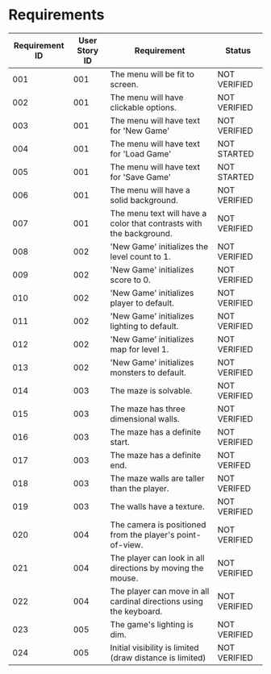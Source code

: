 # Requirements
| Requirement ID | User Story ID | Requirement | Status |
|----------------|---------------|-------------|--------|
| 001 | 001 | The menu will be fit to screen. | NOT VERIFIED |
| 002 | 001 | The menu will have clickable options. | NOT VERIFIED |
| 003 | 001 | The menu will have text for 'New Game' | NOT VERIFIED |
| 004 | 001 | The menu will have text for 'Load Game' | NOT STARTED |
| 005 | 001 | The menu will have text for 'Save Game' | NOT STARTED |
| 006 | 001 | The menu will have a solid background. | NOT VERIFIED |
| 007 | 001 | The menu text will have a color that contrasts with the background. | NOT VERIFIED |
| 008 | 002 | 'New Game' initializes the level count to 1. | NOT VERIFIED |
| 009 | 002 | 'New Game' initializes score to 0. | NOT VERIFIED
| 010 | 002 | 'New Game' initializes player to default. | NOT VERIFIED |
| 011 | 002 | 'New Game' initializes lighting to default. | NOT VERIFIED |
| 012 | 002 | 'New Game' initializes map for level 1. | NOT VERIFIED |
| 013 | 002 | 'New Game' initializes monsters to default. | NOT VERIFIED |
| 014 | 003 | The maze is solvable. | NOT VERIFIED |
| 015 | 003 | The maze has three dimensional walls. | NOT VERIFIED | 
| 016 | 003 | The maze has a definite start. | NOT VERIFIED |
| 017 | 003 | The maze has a definite end. | NOT VERIFED |
| 018 | 003 | The maze walls are taller than the player. | NOT VERIFED |
| 019 | 003 | The walls have a texture. | NOT VERIFIED |
| 020 | 004 | The camera is positioned from the player's point-of-view. | NOT VERIFIED |
| 021 | 004 | The player can look in all directions by moving the mouse. | NOT VERIFIED |
| 022 | 004 | The player can move in all cardinal directions using the keyboard. | NOT VERIFIED |
| 023 | 005 | The game's lighting is dim. | NOT VERIFIED |
| 024 | 005 | Initial visibility is limited (draw distance is limited) | NOT VERIFIED |